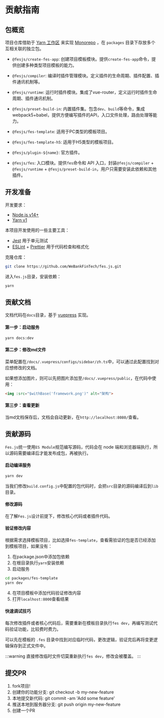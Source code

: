 # 贡献指南

## 包概览

项目仓库借助于 [Yarn 工作区](https://classic.yarnpkg.com/zh-Hans/docs/workspaces) 来实现 [ Monorepo](https://en.wikipedia.org/wiki/Monorepo) ，在 `packages` 目录下存放多个互相关联的独立包。

- `@fesjs/create-fes-app`: 创建项目模板模块。提供`create-fes-app`命令，提供创建多种类型项目模板的能力。
  
- `@fesjs/compiler`: 编译时插件管理模块。定义插件的生命周期、插件配置、插件通讯机制等。

- `@fesjs/runtime`: 运行时插件模块。集成了vue-router，定义运行时插件生命周期、插件通讯机制。

- `@fesjs/preset-build-in`: 内置插件集。包含`dev`、`build`等命令，集成webpack5+babel，提供方便编写插件的API，入口文件处理，路由处理等能力。

- `@fesjs/fes-template`: 适用于PC类型的模板项目。

- `@fesjs/fes-template-h5`: 适用于H5类型的模板项目。

- `@fesjs/plugin-${name}`: 官方插件。

- `@fesjs/fes`: 入口模块。提供`fes`命令和 API 入口，封装`@fesjs/compiler` + `@fesjs/runtime` + `@fesjs/preset-build-in`，用户只需要安装此依赖和其他插件。


## 开发准备

开发要求：

- [Node.js v14+](http://nodejs.org) 
- [Yarn v1](https://classic.yarnpkg.com/zh-Hans/docs/install)

本项目开发使用的一些主要工具：

- [Jest](https://jestjs.io/) 用于单元测试
- [ESLint](https://eslint.org/) + [Prettier](https://prettier.io/) 用于代码检查和格式化

克隆仓库：

```bash
git clone https://github.com/WeBankFinTech/fes.js.git
```

进入`fes.js`目录，安装依赖：

```bash
yarn
```

## 贡献文档
文档代码在`docs`目录，基于 [vuepress](https://v2.vuepress.vuejs.org/zh/) 实现。

#### 第一步：启动服务

```bash
yarn docs:dev
```

#### 第二步：修改md文件
菜单配置在`/docs/.vuepress/configs/sidebar/zh.ts`中，可以通过此配置找到对应想修改的文档。       

如果想添加图片，则可以先把图片添加至`/docs/.vuepress/public`，在代码中使用：
```html
<img :src="$withBase('framework.png')" alt="架构">
```

#### 第三步：查看更新
当md文档保存后，文档会自动更新，在`http://localhost:8080/`查看。



## 贡献源码
`Fes.js`统一使用`ES Module`规范编写源码，代码会在 node 端和浏览器端执行，所以源码需要编译后才能发布成包，再被执行。

#### 启动编译服务

```bash
yarn dev
```

当我们修改`build.config.js`中配置的包代码时，会把`src`目录的源码编译后到`lib`目录。

#### 修改源码
在了解`Fes.js`设计前提下，修改核心代码或者插件代码。

#### 验证修改内容

根据需求选择模板项目，比如选择`fes-template`，查看需验证的包是否已经添加到模板项目，如果没有：
1. 在package.json中添加包依赖
2. 在根目录执行`yarn`安装依赖
3. 启动服务
```bash
cd packages/fes-template
yarn dev
```
4. 在项目模板中添加代码验证修改内容
5. 打开`localhost:8000`查看结果

#### 快速调试技巧
每次修改插件或者核心代码后，需要重新在模板目录执行`fes dev`，再编写测试代码验证功能，比较费时费力。

可以先在模板的 `.fes` 目录中找到对应临时代码，更改逻辑，验证完后再将变更逻辑保存到正式文件中。

:::warning
直接修改临时文件切莫重新执行`fes dev`，修改会被覆盖。
:::


## 提交PR

1. fork项目!
2. 创建你的功能分支: git checkout -b my-new-feature
3. 本地提交新代码: git commit -am 'Add some feature'
4. 推送本地到服务器分支: git push origin my-new-feature
5. 创建一个PR
